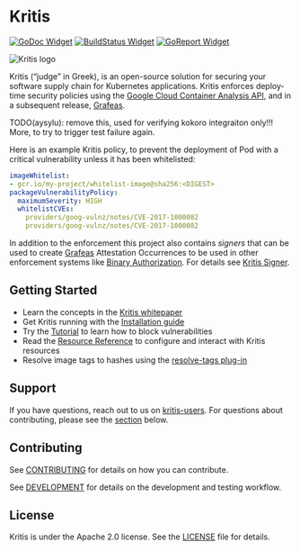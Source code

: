 # Kritis

[![GoDoc Widget]][GoDoc]
[![BuildStatus Widget]][BuildStatus Result]
[![GoReport Widget]][GoReport Status]

[GoDoc]: https://godoc.org/github.com/grafeas/kritis
[GoDoc Widget]: https://godoc.org/github.com/grafeas/kritis?status.svg

[BuildStatus Result]: https://travis-ci.org/grafeas/kritis
[BuildStatus Widget]: https://travis-ci.org/grafeas/kritis.svg?branch=master

[GoReport Status]: https://goreportcard.com/report/github.com/grafeas/kritis
[GoReport Widget]: https://goreportcard.com/badge/github.com/grafeas/kritis


![Kritis logo](logo/logo-128.png)

Kritis (“judge” in Greek), is an open-source solution for securing your software supply chain for Kubernetes applications. Kritis enforces deploy-time security policies using the [Google Cloud Container Analysis API](https://cloud.google.com/container-analysis/api/reference/rest/), and in a subsequent release, [Grafeas](https://github.com/grafeas/grafeas).

TODO(aysylu): remove this, used for verifying kokoro integraiton only!!! More,
to try to trigger test failure again.

Here is an example Kritis policy, to prevent the deployment of Pod with a critical vulnerability unless it has been whitelisted:

```yaml
imageWhitelist:
- gcr.io/my-project/whitelist-image@sha256:<DIGEST>
packageVulnerabilityPolicy:
  maximumSeverity: HIGH
  whitelistCVEs:
    providers/goog-vulnz/notes/CVE-2017-1000082
    providers/goog-vulnz/notes/CVE-2017-1000082
```

In addition to the enforcement this project also contains *signers* that can be
used to create [Grafeas](https://github.com/grafeas/grafeas) Attestation
Occurrences to be used in other enforcement systems like [Binary
Authorization](https://cloud.google.com/binary-authorization/).  For details see
[Kritis Signer](docs/signer_install.md).

## Getting Started

* Learn the concepts in the [Kritis whitepaper](docs/binary-authorization.md)
* Get Kritis running with the [Installation guide](docs/install.md)
* Try the [Tutorial](docs/tutorial.md) to learn how to block vulnerabilities
* Read the [Resource Reference](docs/resources.md) to configure and interact with Kritis resources
* Resolve image tags to hashes using the [resolve-tags plug-in](https://github.com/grafeas/kritis/blob/master/cmd/kritis/kubectl/plugins/resolve/README.md)

## Support

If you have questions, reach out to us on
[kritis-users](https://groups.google.com/forum/#!forum/kritis-users). For
questions about contributing, please see the [section](#contributing) below.

## Contributing

See [CONTRIBUTING](CONTRIBUTING.md) for details on how you can contribute.

See [DEVELOPMENT](DEVELOPMENT.md) for details on the  development and testing workflow.

## License

Kritis is under the Apache 2.0 license. See the [LICENSE](LICENSE) file for details.
